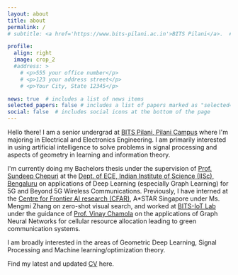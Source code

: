 ```yaml
---
layout: about
title: about
permalink: /
# subtitle: <a href='https://www.bits-pilani.ac.in'>BITS Pilani</a>.  #Contacts. Moto. Etc.

profile:
  align: right
  image: crop_2
  #address: >
    # <p>555 your office number</p>
    # <p>123 your address street</p>
    # <p>Your City, State 12345</p>

news: true  # includes a list of news items
selected_papers: false # includes a list of papers marked as "selected={true}"
social: false  # includes social icons at the bottom of the page
---
```


Hello there! I am a senior undergrad at [BITS Pilani, Pilani Campus](https://www.bits-pilani.ac.in/Pilani/index.aspx) where I'm majoring in Electrical and Electronics Engineering. I am primarily interested in using artificial intelligence to solve problems in signal processing and aspects of geometry in learning and information theory.

I'm currently doing my Bachelors thesis under the supervision of [Prof. Sundeep Chepuri](https://ece.iisc.ac.in/~spchepuri/) at the [Dept. of ECE, Indian Institute of Science (IISc), Bengaluru](ece.iisc.ac.in) on applications of Deep Learning (especially Graph Learning) for 5G and Beyond 5G Wireless Communications. Previously, I have interned at the [Centre for Frontier AI research (CFAR)](https://www.a-star.edu.sg/cfar), A*STAR Singapore under Ms. Mengmi Zhang on zero-shot visual search, and worked at [BITS-IoT Lab](bitsiotlab.com) under the guidance of [Prof. Vinay Chamola](https://www.bits-pilani.ac.in/pilani/vinaychamola/profile) on the applications of Graph Neural Networks for cellular resource allocation leading to green communication systems. 

I am broadly interested in the areas of Geometric Deep Learning, Signal Processing and Machine learning/optimization theory. 

Find my latest and updated [CV](assets/pdf/sidharth_cv_nov22.pdf) here.